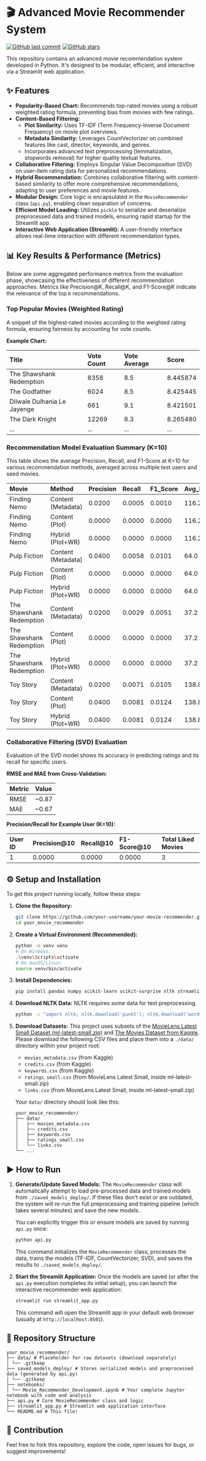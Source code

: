 # 🎬 Advanced Movie Recommender System

[![GitHub last commit](https://img.shields.io/github/last-commit/your-username/your-repo-name)](https://github.com/your-username/your-repo-name)
[![GitHub stars](https://img.shields.io/github/stars/your-username/your-repo-name?style=social)](https://github.com/your-username/your-repo-name)

This repository contains an advanced movie recommendation system developed in Python. It's designed to be modular, efficient, and interactive via a Streamlit web application.

## ✨ Features

-   **Popularity-Based Chart:** Recommends top-rated movies using a robust weighted rating formula, preventing bias from movies with few ratings.
-   **Content-Based Filtering:**
    -   **Plot Similarity:** Uses TF-IDF (Term Frequency-Inverse Document Frequency) on movie plot overviews.
    -   **Metadata Similarity:** Leverages CountVectorizer on combined features like cast, director, keywords, and genres.
    -   Incorporates advanced text preprocessing (lemmatization, stopwords removal) for higher quality textual features.
-   **Collaborative Filtering:** Employs Singular Value Decomposition (SVD) on user-item rating data for personalized recommendations.
-   **Hybrid Recommendation:** Combines collaborative filtering with content-based similarity to offer more comprehensive recommendations, adapting to user preferences and movie features.
-   **Modular Design:** Core logic is encapsulated in the `MovieRecommender` class (`api.py`), enabling clean separation of concerns.
-   **Efficient Model Loading:** Utilizes `pickle` to serialize and deserialize preprocessed data and trained models, ensuring rapid startup for the Streamlit app.
-   **Interactive Web Application (Streamlit):** A user-friendly interface allows real-time interaction with different recommendation types.

## 📊 Key Results & Performance (Metrics)

Below are some aggregated performance metrics from the evaluation phase, showcasing the effectiveness of different recommendation approaches. Metrics like Precision@K, Recall@K, and F1-Score@K indicate the relevance of the top `K` recommendations.

### Top Popular Movies (Weighted Rating)

A snippet of the highest-rated movies according to the weighted rating formula, ensuring fairness by accounting for vote counts.

**Example Chart:**

| Title                     | Vote Count | Vote Average | Score   |
| :------------------------ | :--------- | :----------- | :------ |
| The Shawshank Redemption  | 8358       | 8.5          | 8.445874|
| The Godfather             | 6024       | 8.5          | 8.425445|
| Dilwale Dulhania Le Jayenge | 661        | 9.1          | 8.421501|
| The Dark Knight           | 12269      | 8.3          | 8.265480|
| ...                       | ...        | ...          | ...     |



### Recommendation Model Evaluation Summary (K=10)

This table shows the average Precision, Recall, and F1-Score at K=10 for various recommendation methods, averaged across multiple test users and seed movies.

| Movie                      | Method              | Precision | Recall | F1_Score | Avg_Num_Liked |
| :------------------------- | :------------------ | :-------- | :----- | :--------- | :-------------- |
| Finding Nemo               | Content (Metadata)  | 0.0200    | 0.0005 | 0.0010     | 116.2           |
| Finding Nemo               | Content (Plot)      | 0.0000    | 0.0000 | 0.0000     | 116.2           |
| Finding Nemo               | Hybrid (Plot+WR)    | 0.0000    | 0.0000 | 0.0000     | 116.2           |
| Pulp Fiction               | Content (Metadata)  | 0.0400    | 0.0058 | 0.0101     | 64.0            |
| Pulp Fiction               | Content (Plot)      | 0.0000    | 0.0000 | 0.0000     | 64.0            |
| Pulp Fiction               | Hybrid (Plot+WR)    | 0.0000    | 0.0000 | 0.0000     | 64.0            |
| The Shawshank Redemption   | Content (Metadata)  | 0.0200    | 0.0029 | 0.0051     | 37.2            |
| The Shawshank Redemption   | Content (Plot)      | 0.0000    | 0.0000 | 0.0000     | 37.2            |
| The Shawshank Redemption   | Hybrid (Plot+WR)    | 0.0000    | 0.0000 | 0.0000     | 37.2            |
| Toy Story                  | Content (Metadata)  | 0.0200    | 0.0071 | 0.0105     | 138.8           |
| Toy Story                  | Content (Plot)      | 0.0400    | 0.0081 | 0.0124     | 138.8           |
| Toy Story                  | Hybrid (Plot+WR)    | 0.0400    | 0.0081 | 0.0124     | 138.8           |

### Collaborative Filtering (SVD) Evaluation

Evaluation of the SVD model shows its accuracy in predicting ratings and its recall for specific users.

**RMSE and MAE from Cross-Validation:**

| Metric | Value  |
| :----- | :----- |
| RMSE   | ~0.87 |
| MAE    | ~0.67  |


**Precision/Recall for Example User (K=10):**

| User ID | Precision@10 | Recall@10 | F1-Score@10 | Total Liked Movies |
| :------ | :----------- | :-------- | :---------- | :----------------- |
| 1       | 0.0000       | 0.0000    | 0.0000      | 3                  |




## ⚙️ Setup and Installation

To get this project running locally, follow these steps:

1.  **Clone the Repository:**
    ```bash
    git clone https://github.com/your-username/your-movie-recommender.git
    cd your_movie_recommender
    ```

2.  **Create a Virtual Environment (Recommended):**
    ```bash
    python -m venv venv
    # On Windows:
    .\venv\Scripts\activate
    # On macOS/Linux:
    source venv/bin/activate
    ```

3.  **Install Dependencies:**
    ```bash
    pip install pandas numpy scikit-learn scikit-surprise nltk streamlit
    ```

4.  **Download NLTK Data:**
    NLTK requires some data for text preprocessing.
    ```bash
    python -c "import nltk; nltk.download('punkt'); nltk.download('wordnet'); nltk.download('stopwords')"
    ```

5.  **Download Datasets:**
    This project uses subsets of the [MovieLens Latest Small Dataset (ml-latest-small.zip)](https://grouplens.org/datasets/movielens/) and [The Movies Dataset from Kaggle](https://www.kaggle.com/datasets/rounakbanik/the-movies-dataset). Please download the following CSV files and place them into a `./data/` directory within your project root:
    -   `movies_metadata.csv` (from Kaggle)
    -   `credits.csv` (from Kaggle)
    -   `keywords.csv` (from Kaggle)
    -   `ratings_small.csv` (from MovieLens Latest Small, inside ml-latest-small.zip)
    -   `links.csv` (from MovieLens Latest Small, inside ml-latest-small.zip)

    Your `data/` directory should look like this:
    ```
    your_movie_recommender/
    ├── data/
    │   ├── movies_metadata.csv
    │   ├── credits.csv
    │   ├── keywords.csv
    │   ├── ratings_small.csv
    │   └── links.csv
    └── ...
    ```

## ▶️ How to Run

1.  **Generate/Update Saved Models:**
    The `MovieRecommender` class will automatically attempt to load pre-processed data and trained models from `./saved_models_deploy/`. If these files don't exist or are outdated, the system will re-run the full preprocessing and training pipeline (which takes several minutes) and save the new models.

    You can explicitly trigger this or ensure models are saved by running `api.py` once:
    ```bash
    python api.py
    ```
    This command initializes the `MovieRecommender` class, processes the data, trains the models (TF-IDF, CountVectorizer, SVD), and saves the results to `./saved_models_deploy/`.

2.  **Start the Streamlit Application:**
    Once the models are saved (or after the `api.py` execution completes its initial setup), you can launch the interactive recommender web application:
    ```bash
    streamlit run streamlit_app.py
    ```
    This command will open the Streamlit app in your default web browser (usually at `http://localhost:8501`).

## 📁 Repository Structure
```
your_movie_recommender/
├── data/ # Placeholder for raw datasets (download separately)
│ └── .gitkeep
├── saved_models_deploy/ # Stores serialized models and preprocessed data (generated by api.py)
│ └── .gitkeep
├── notebooks/
│ └── Movie_Recommender_Development.ipynb # Your complete Jupyter notebook with code and analysis
├── api.py # Core MovieRecommender class and logic
├── streamlit_app.py # Streamlit web application interface
└── README.md # This file!

```
## 🤝 Contribution

Feel free to fork this repository, explore the code, open issues for bugs, or suggest improvements!